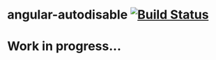 # angular-autodisable [![Build Status](https://travis-ci.org/kirstein/angular-autodisable.png)](https://travis-ci.org/kirstein/angular-autodisable)

# Work in progress...
